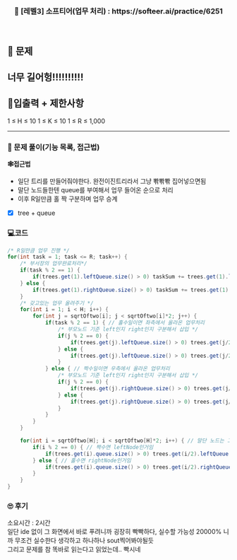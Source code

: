<h3 align="center"> 
    📢  [레벨3] 소프티어(업무 처리) : https://softeer.ai/practice/6251
</h3>

<br>

## 🚀 문제

너무 길어헝!!!!!!!!!!
---

## 🚦입출력 + 제한사항

1 ≤ H ≤ 10
1 ≤ K ≤ 10
1 ≤ R ≤ 1,000

---

### 📜 문제 풀이(기능 목록, 접근법)
**🕸접근법**
- 일단 트리를 만들어줘야한다. 완전이진트리라서 그냥 뽞뽞뽞 집어넣으면됨
- 말단 노드들한텐 queue를 부여해서 업무 들어온 순으로 처리
- 이후 R일만큼 홀 짝 구분하며 업무 승계

- [x] tree + queue

### 💻코드

```java
/* R일만큼 업무 진행 */
for(int task = 1; task <= R; task++) {
	/* 부서장의 업무완료처리*/
	if(task % 2 == 1) {
		if(trees.get(1).leftQueue.size() > 0) taskSum += trees.get(1).leftQueue.poll();
	} else {
		if(trees.get(1).rightQueue.size() > 0) taskSum += trees.get(1).rightQueue.poll();
	}
	/* 갖고있는 업무 올려주기 */
	for(int i = 1; i < H; i++) {
		for(int j = sqrtOftwo[i]; j < sqrtOftwo[i]*2; j++) {
			if(task % 2 == 1) { // 홀수일이면 좌측에서 올라온 업무처리
				/* 부모노드 기준 left인지 right인지 구분해서 삽입 */
				if(j % 2 == 0) {
					if(trees.get(j).leftQueue.size() > 0) trees.get(j/2).leftQueue.offer(trees.get(j).leftQueue.poll());
				} else {
					if(trees.get(j).leftQueue.size() > 0) trees.get(j/2).rightQueue.offer(trees.get(j).leftQueue.poll());
				}
			} else { // 짝수일이면 우측에서 올라온 업무처리
				/* 부모노드 기준 left인지 right인지 구분해서 삽입 */
				if(j % 2 == 0) {
					if(trees.get(j).rightQueue.size() > 0) trees.get(j/2).leftQueue.offer(trees.get(j).rightQueue.poll());
				} else {
					if(trees.get(j).rightQueue.size() > 0) trees.get(j/2).rightQueue.offer(trees.get(j).rightQueue.poll());
				}
			}
		}
	}

	for(int i = sqrtOftwo[H]; i < sqrtOftwo[H]*2; i++) { // 말단 노드는 그냥 양쪽 다 올리면 됨
		if(i % 2 == 0) { // 짝수면 leftNode인거임
			if(trees.get(i).queue.size() > 0) trees.get(i/2).leftQueue.offer(trees.get(i).queue.poll());
		} else { // 홀수면 rightNode인거임
			if(trees.get(i).queue.size() > 0) trees.get(i/2).rightQueue.offer(trees.get(i).queue.poll());
		}
	}
}
```

### 🙄 후기
소요시간 : 2시간  <br>
일단 ide 없이 그 화면에서 바로 푸려니까 굉장히 빡빡하다, 실수할 가능성 20000% 니까 무조건 실수한다 생각하고 하나하나 sout찍어봐야될듯 <br>
그리고 문제를 참 똑바로 읽는다고 읽었는데.. 빡시네